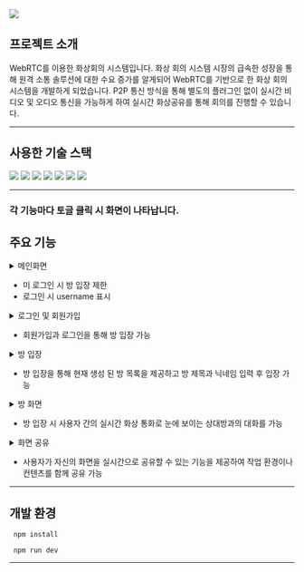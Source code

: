 <img src="https://capsule-render.vercel.app/api?type=waving&color=auto&height=200&section=header&text=WebRTC를%20이용한%20화상회의%20시스템&fontSize=50" />


## 프로젝트 소개
WebRTC를 이용한 화상회의 시스템입니다.
화상 회의 시스템 시장의 급속한 성장을 통해 원격 소통 솔루션에 대한 수요 증가를 알게되어 WebRTC를 기반으로 한 화상 회의 시스템을 개발하게 되었습니다.
P2P 통신 방식을 통해 별도의 플러그인 없이 실시간 비디오 및 오디오 통신을 가능하게 하여 실시간 화상공유를 통해 회의를 진행할 수 있습니다.
* * *


## 사용한 기술	스택
  <img src="https://img.shields.io/badge/WebRTC-333333?style=flat&logo=WebRTC&logoColor=white" />
  <img src="https://img.shields.io/badge/Socket.io-010101?style=flat&logo=Socket.io&logoColor=white" />
	<img src="https://img.shields.io/badge/JavaScript-F7DF1E?style=flat&logo=JavaScript&logoColor=white" />
  <img src="https://img.shields.io/badge/Node.js-5FA04E?style=flat&logo=Node.js&logoColor=white" />
	<img src="https://img.shields.io/badge/HTML5-E34F26?style=flat&logo=HTML5&logoColor=white" />
	<img src="https://img.shields.io/badge/CSS3-1572B6?style=flat&logo=CSS3&logoColor=white" />
  <img src="https://img.shields.io/badge/MySQL-4479A1?style=flat&logo=MySQL&logoColor=white" />

* * *

### 각 기능마다 토글 클릭 시 화면이 나타납니다.
## 주요 기능
<details>
  <summary>메인화면</summary>
  <img src="https://github.com/dlalstlr12/RealTM/assets/101045853/75791204-b683-4808-9a4f-f07a34059871">   
  
</details>

  - 미 로그인 시 방 입장 제한
  - 로그인 시 username 표시

<details>
  <summary>로그인 및 회원가입</summary>
  <img src="https://github.com/dlalstlr12/RealTM/assets/101045853/90167576-789e-4e39-aace-a2c809864175">   
  
</details>

- 회원가입과 로그인을 통해 방 입장 가능

<details>
  <summary>방 입장</summary>
  <img src="https://github.com/dlalstlr12/RealTM/assets/101045853/c75a73ff-f70e-4848-834f-8bf35eb4af9a">   
  
</details>

- 방 입장을 통해 현재 생성 된 방 목록을 제공하고 방 제목과 닉네임 입력 후 입장 가능

<details>
  <summary>방 화면</summary>
  <img src="https://github.com/dlalstlr12/RealTM/assets/101045853/20af11b0-1673-4f3b-96db-454d36d06f32">   
  
</details>

- 방 입장 시 사용자 간의 실시간 화상 통화로 눈에 보이는 상대방과의 대화를 가능

<details>
  <summary>화면 공유</summary>
  <img src="https://github.com/dlalstlr12/RealTM/assets/101045853/a8876488-a3d3-44db-b5a1-4633be93e038">   
  
</details>

- 사용자가 자신의 화면을 실시간으로 공유할 수 있는 기능을 제공하여 작업 환경이나 컨텐츠를 함께 공유 가능

* * *

## 개발 환경
     npm install
     
     npm run dev
* * *

